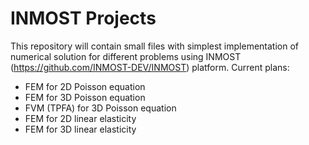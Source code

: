 # INMOST Projects
This repository will contain small files with simplest implementation of numerical solution for different problems using INMOST (https://github.com/INMOST-DEV/INMOST) platform. Current plans:
- FEM for 2D Poisson equation
- FEM for 3D Poisson equation
- FVM (TPFA) for 3D Poisson equation 
- FEM for 2D linear elasticity
- FEM for 3D linear elasticity
